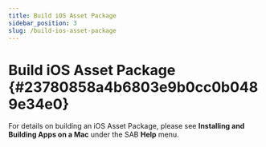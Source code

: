```yaml
---
title: Build iOS Asset Package
sidebar_position: 3
slug: /build-ios-asset-package
---
```




# Build iOS Asset Package {#23780858a4b6803e9b0cc0b0489e34e0}


For details on building an iOS Asset Package, please see **Installing and Building Apps on a Mac** under the SAB **Help** menu.

